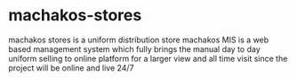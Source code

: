 # machakos-stores
machakos stores is a uniform distribution store
machakos MIS is a web based management system which fully brings the manual day to day uniform selling to online platform for a larger view and all time visit since the project will be online and live 24/7
